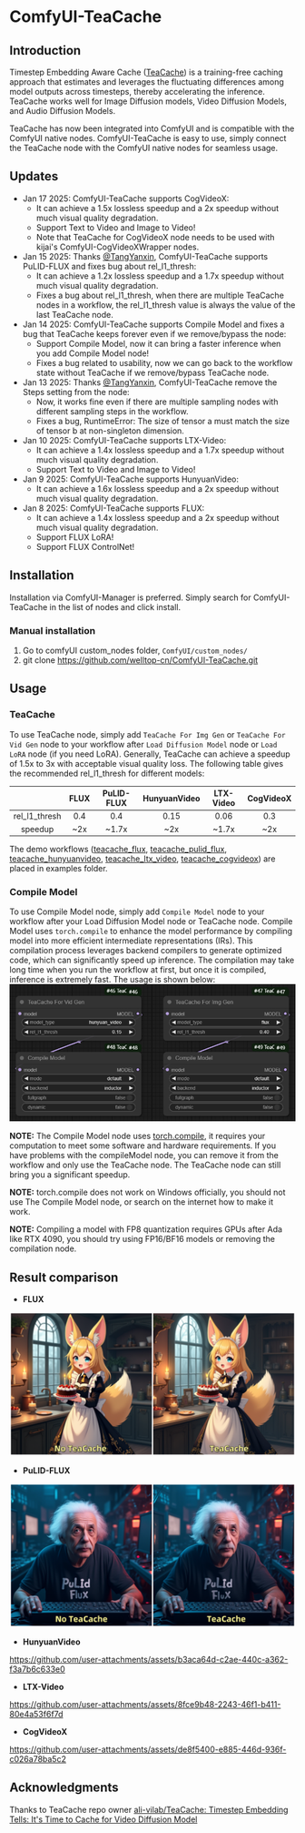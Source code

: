 # ComfyUI-TeaCache

## Introduction
Timestep Embedding Aware Cache ([TeaCache](https://github.com/ali-vilab/TeaCache)) is a training-free caching approach that estimates and leverages the fluctuating differences among model outputs across timesteps, thereby accelerating the inference. TeaCache works well for Image Diffusion models, Video Diffusion Models, and Audio Diffusion Models.

TeaCache has now been integrated into ComfyUI and is compatible with the ComfyUI native nodes. ComfyUI-TeaCache is easy to use, simply connect the TeaCache node with the ComfyUI native nodes for seamless usage.

## Updates
- Jan 17 2025: ComfyUI-TeaCache supports CogVideoX:
    - It can achieve a 1.5x lossless speedup and a 2x speedup without much visual quality degradation.
    - Support Text to Video and Image to Video!
    - Note that TeaCache for CogVideoX node needs to be used with kijai's ComfyUI-CogVideoXWrapper nodes.
- Jan 15 2025: Thanks [@TangYanxin](https://github.com/TangYanxin), ComfyUI-TeaCache supports PuLID-FLUX and fixes bug about rel_l1_thresh:
    - It can achieve a 1.2x lossless speedup and a 1.7x speedup without much visual quality degradation.
    - Fixes a bug about rel_l1_thresh, when there are multiple TeaCache nodes in a workflow, the rel_l1_thresh value is always the value of the last TeaCache node.
- Jan 14 2025: ComfyUI-TeaCache supports Compile Model and fixes a bug that TeaCache keeps forever even if we remove/bypass the node:
    - Support Compile Model, now it can bring a faster inference when you add Compile Model node!
    - Fixes a bug related to usability, now we can go back to the workflow state without TeaCache if we remove/bypass TeaCache node.
- Jan 13 2025: Thanks [@TangYanxin](https://github.com/TangYanxin), ComfyUI-TeaCache remove the Steps setting from the node:
    - Now, it works fine even if there are multiple sampling nodes with different sampling steps in the workflow.
    - Fixes a bug, RuntimeError: The size of tensor a must match the size of tensor b at non-singleton dimension.
- Jan 10 2025: ComfyUI-TeaCache supports LTX-Video:
    - It can achieve a 1.4x lossless speedup and a 1.7x speedup without much visual quality degradation.
    - Support Text to Video and Image to Video!
- Jan 9 2025: ComfyUI-TeaCache supports HunyuanVideo:
    - It can achieve a 1.6x lossless speedup and a 2x speedup without much visual quality degradation.
- Jan 8 2025: ComfyUI-TeaCache supports FLUX:
    - It can achieve a 1.4x lossless speedup and a 2x speedup without much visual quality degradation.
    - Support FLUX LoRA!
    - Support FLUX ControlNet!

## Installation
Installation via ComfyUI-Manager is preferred. Simply search for ComfyUI-TeaCache in the list of nodes and click install.
### Manual installation
1. Go to comfyUI custom_nodes folder, `ComfyUI/custom_nodes/`
2. git clone https://github.com/welltop-cn/ComfyUI-TeaCache.git

## Usage
### TeaCache
To use TeaCache node, simply add `TeaCache For Img Gen` or `TeaCache For Vid Gen` node to your workflow after `Load Diffusion Model` node or `Load LoRA` node (if you need LoRA). Generally, TeaCache can achieve a speedup of 1.5x to 3x with acceptable visual quality loss. The following table gives the recommended rel_l1_thresh ​for different models:

|                 |       FLUX        |     PuLID-FLUX     |     HunyuanVideo   |    LTX-Video    |    CogVideoX    |
|:---------------:|:-----------------:|:------------------:|:------------------:|:---------------:|:---------------:|
| rel_l1_thresh   |        0.4        |        0.4         |        0.15        |     0.06        |     0.3        |
|    speedup      |        ~2x        |        ~1.7x       |        ~2x         |     ~1.7x       |     ~2x       |

The demo workflows ([teacache_flux](./examples/teacache_flux.json), [teacache_pulid_flux](./examples/teacache_pulid_flux.json), [teacache_hunyuanvideo](./examples/teacache_hunyuanvideo.json), [teacache_ltx_video](./examples/teacache_ltx_video.json), [teacache_cogvideox](./examples/teacache_cogvideox.json)) are placed in examples folder.

### Compile Model
To use Compile Model node, simply add `Compile Model` node to your workflow after your Load Diffusion Model node or TeaCache node. Compile Model uses `torch.compile` to enhance the model performance by compiling model into more efficient intermediate representations (IRs). This compilation process leverages backend compilers to generate optimized code, which can significantly speed up inference. The compilation may take long time when you run the workflow at first, but once it is compiled, inference is extremely fast. The usage is shown below:
![](./assets/compile.png)

**NOTE:** The Compile Model node uses [torch.compile](https://pytorch.org/tutorials/intermediate/torch_compile_tutorial.html), it requires your computation to meet some software and hardware requirements. If you have problems with the compileModel node, you can remove it from the workflow and only use the TeaCache node. The TeaCache node can still bring you a significant speedup.

**NOTE:** torch.compile does not work on Windows officially, you should not use The Compile Model node, or search on the internet how to make it work.

**NOTE:** Compiling a model with FP8 quantization requires GPUs after Ada like RTX 4090, you should try using FP16/BF16 models or removing the compilation node.

## Result comparison
- <p><strong>FLUX</strong></p>
![](./assets/compare_flux.png)

- <p><strong>PuLID-FLUX</strong></p>
![](./assets/compare_pulid_flux.png)

- <p><strong>HunyuanVideo</strong></p>
https://github.com/user-attachments/assets/b3aca64d-c2ae-440c-a362-f3a7b6c633e0

- <p><strong>LTX-Video</strong></p>
https://github.com/user-attachments/assets/8fce9b48-2243-46f1-b411-80e4a53f6f7d

- <p><strong>CogVideoX</strong></p>
https://github.com/user-attachments/assets/de8f5400-e885-446d-936f-c026a78ba5c2

## Acknowledgments
Thanks to TeaCache repo owner [ali-vilab/TeaCache: Timestep Embedding Tells: It's Time to Cache for Video Diffusion Model](https://github.com/ali-vilab/TeaCache)
